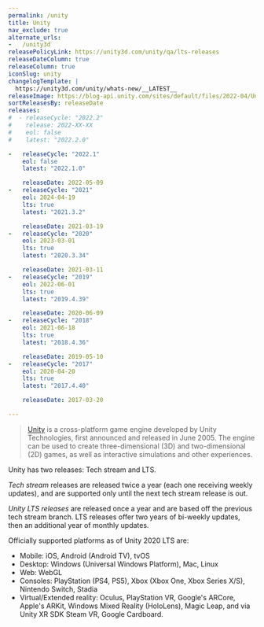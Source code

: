 ```yaml
---
permalink: /unity
title: Unity
nav_exclude: true
alternate_urls:
-   /unity3d
releasePolicyLink: https://unity3d.com/unity/qa/lts-releases
releaseDateColumn: true
releaseColumn: true
iconSlug: unity
changelogTemplate: |
  https://unity3d.com/unity/whats-new/__LATEST__
releaseImage: https://blog-api.unity.com/sites/default/files/2022-04/Unity-2021-LTS-Timeline.jpg
sortReleasesBy: releaseDate
releases:
#  - releaseCycle: "2022.2"
#    release: 2022-XX-XX
#    eol: false
#    latest: "2022.2.0"

-   releaseCycle: "2022.1"
    eol: false
    latest: "2022.1.0"

    releaseDate: 2022-05-09
-   releaseCycle: "2021"
    eol: 2024-04-19
    lts: true
    latest: "2021.3.2"

    releaseDate: 2021-03-19
-   releaseCycle: "2020"
    eol: 2023-03-01
    lts: true
    latest: "2020.3.34"

    releaseDate: 2021-03-11
-   releaseCycle: "2019"
    eol: 2022-06-01
    lts: true
    latest: "2019.4.39"

    releaseDate: 2020-06-09
-   releaseCycle: "2018"
    eol: 2021-06-18
    lts: true
    latest: "2018.4.36"

    releaseDate: 2019-05-10
-   releaseCycle: "2017"
    eol: 2020-04-20
    lts: true
    latest: "2017.4.40"

    releaseDate: 2017-03-20

---
```


> [Unity](https://unity.com/) is a cross-platform game engine developed by Unity Technologies, first announced and released in June 2005. The engine can be used to create three-dimensional (3D) and two-dimensional (2D) games, as well as interactive simulations and other experiences.

Unity has two releases: Tech stream and LTS.

*Tech stream* releases are released twice a year (each one receiving weekly updates), and are supported only until the next tech stream release is out.

*Unity LTS releases* are released once a year and are based off the previous tech stream branch. LTS releases offer two years of bi-weekly updates, then an additional year of monthly updates.

Officially supported platforms as of Unity 2020 LTS are:

- Mobile: iOS, Android (Android TV), tvOS
- Desktop: Windows (Universal Windows Platform), Mac, Linux
- Web: WebGL
- Consoles: PlayStation (PS4, PS5), Xbox (Xbox One, Xbox Series X/S), Nintendo Switch, Stadia
- Virtual/Extended reality: Oculus, PlayStation VR, Google's ARCore, Apple's ARKit, Windows Mixed Reality (HoloLens), Magic Leap, and via Unity XR SDK Steam VR, Google Cardboard.
